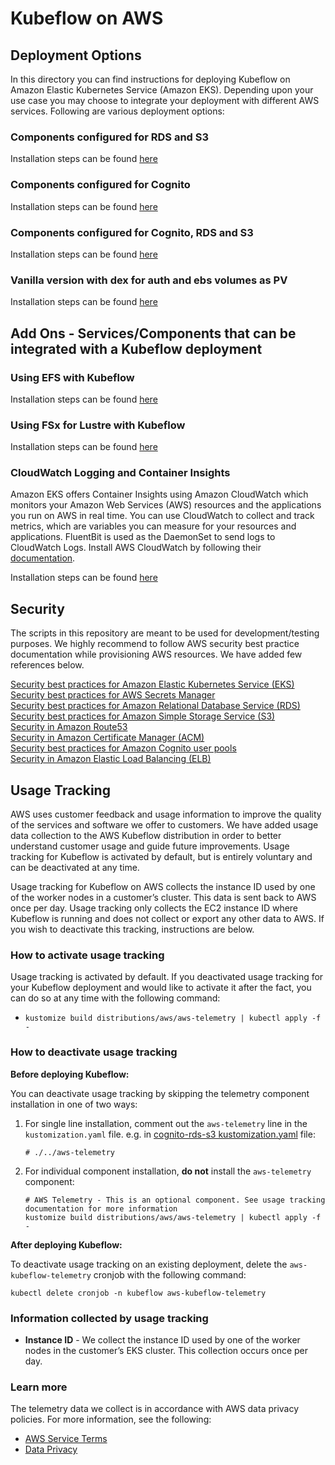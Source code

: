 # Kubeflow on AWS

## Deployment Options

In this directory you can find instructions for deploying Kubeflow on Amazon Elastic Kubernetes Service (Amazon EKS). Depending upon your use case you may choose to integrate your deployment with different AWS services. Following are various deployment options:

### Components configured for RDS and S3
Installation steps can be found [here](rds-s3)

### Components configured for Cognito
Installation steps can be found [here](cognito)

### Components configured for Cognito, RDS and S3
Installation steps can be found [here](cognito-rds-s3)

### Vanilla version with dex for auth and ebs volumes as PV
Installation steps can be found [here](vanilla)

## Add Ons - Services/Components that can be integrated with a Kubeflow deployment

### Using EFS with Kubeflow
Installation steps can be found [here](add-ons/storage/efs)

### Using FSx for Lustre with Kubeflow
Installation steps can be found [here](add-ons/storage/fsx-for-lustre)


### CloudWatch Logging and Container Insights
Amazon EKS offers Container Insights using Amazon CloudWatch which monitors your Amazon Web Services (AWS) resources and the applications you run on AWS in real time. You can use CloudWatch to collect and track metrics, which are variables you can measure for your resources and applications. FluentBit is used as the DaemonSet to send logs to CloudWatch Logs. Install AWS CloudWatch by following their [documentation](https://docs.aws.amazon.com/AmazonCloudWatch/latest/monitoring/deploy-container-insights-EKS.html).

Installation steps can be found [here](add-ons/cloudwatch/README.md)

## Security

The scripts in this repository are meant to be used for development/testing purposes. We highly recommend to follow AWS security best practice documentation while provisioning AWS resources. We have added few references below.

[Security best practices for Amazon Elastic Kubernetes Service (EKS)](https://aws.github.io/aws-eks-best-practices/security/docs/)  
[Security best practices for AWS Secrets Manager](https://docs.aws.amazon.com/secretsmanager/latest/userguide/best-practices.html)  
[Security best practices for Amazon Relational Database Service (RDS)](https://docs.aws.amazon.com/AmazonRDS/latest/UserGuide/CHAP_BestPractices.Security.html)  
[Security best practices for Amazon Simple Storage Service (S3)](https://docs.aws.amazon.com/AmazonS3/latest/userguide/security-best-practices.html)  
[Security in Amazon Route53](https://docs.aws.amazon.com/Route53/latest/DeveloperGuide/security.html)  
[Security in Amazon Certificate Manager (ACM)](https://docs.aws.amazon.com/acm/latest/userguide/security.html)  
[Security best practices for Amazon Cognito user pools](https://docs.aws.amazon.com/AmazonS3/latest/userguide/security-best-practices.html)  
[Security in Amazon Elastic Load Balancing (ELB)](https://docs.aws.amazon.com/elasticloadbalancing/latest/userguide/security.html)

## Usage Tracking

AWS uses customer feedback and usage information to improve the quality of the services and software we offer to customers. We have added usage data collection to the AWS Kubeflow distribution in order to better understand customer usage and guide future improvements. Usage tracking for Kubeflow is activated by default, but is entirely voluntary and can be deactivated at any time. 

Usage tracking for Kubeflow on AWS collects the instance ID used by one of the worker nodes in a customer’s cluster. This data is sent back to AWS once per day. Usage tracking only collects the EC2 instance ID where Kubeflow is running and does not collect or export any other data to AWS. If you wish to deactivate this tracking, instructions are below. 

### How to activate usage tracking

Usage tracking is activated by default. If you deactivated usage tracking for your Kubeflow deployment and would like to activate it after the fact, you can do so at any time with the following command:

- ```
  kustomize build distributions/aws/aws-telemetry | kubectl apply -f -
  ```

### How to deactivate usage tracking

**Before deploying Kubeflow:** 

You can deactivate usage tracking by skipping the telemetry component installation in one of two ways:

1. For single line installation, comment out the `aws-telemetry` line in the `kustomization.yaml` file. e.g. in [cognito-rds-s3 kustomization.yaml](cognito-rds-s3/kustomization.yaml#L59) file:
    ```
    # ./../aws-telemetry
    ```
1. For individual component installation, **do not** install the `aws-telemetry` component: 
    ```
    # AWS Telemetry - This is an optional component. See usage tracking documentation for more information
    kustomize build distributions/aws/aws-telemetry | kubectl apply -f -
    ```
**After deploying Kubeflow:**

To deactivate usage tracking on an existing deployment, delete the `aws-kubeflow-telemetry` cronjob with the following command:

```
kubectl delete cronjob -n kubeflow aws-kubeflow-telemetry
```

### Information collected by usage tracking

* **Instance ID** - We collect the instance ID used by one of the worker nodes in the customer’s EKS cluster. This collection occurs once per day.

### Learn more

The telemetry data we collect is in accordance with AWS data privacy policies. For more information, see the following:

* [AWS Service Terms](https://aws.amazon.com/service-terms/)
* [Data Privacy](https://aws.amazon.com/compliance/data-privacy-faq/)